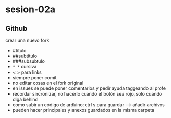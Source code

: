 # sesion-02a

## Github

 crear una nuevo fork

- #titulo
- ##subtitulo
- ###subsubtulo
- `* *`  cursiva
- < > para links
- siempre poner comit
- no editar cosas en el fork original
- en issues se puede poner comentarios y pedir ayuda taggeando al profe
- recordar sincronizar, no hacerlo cuando el botón sea rojo, solo cuando diga behind
- como subir un código de arduino: ctrl s para guardar —> añadir archivos
- pueden hacer principales y anexos guardados en la misma carpeta
